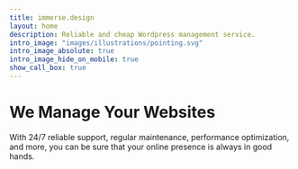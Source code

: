 ```yaml
---
title: immerse.design
layout: home
description: Reliable and cheap Wordpress management service.
intro_image: "images/illustrations/pointing.svg"
intro_image_absolute: true
intro_image_hide_on_mobile: true
show_call_box: true
---
```


# We Manage Your Websites

With 24/7 reliable support, regular maintenance, performance optimization, and more, you can be sure that your online presence is always in good hands.
